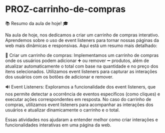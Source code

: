 # PROZ-carrinho-de-compras

📚 Resumo da aula de hoje! 🎓

Na aula de hoje, nos dedicamos a criar um carrinho de compras interativo. Aprendemos sobre o uso de event listeners para tornar nossas páginas da web mais dinâmicas e responsivas. Aqui está um resumo mais detalhado:

🛒 Criar um carrinho de compras: Implementamos um carrinho de compras onde os usuários podem adicionar ➕ ou remover ➖ produtos, além de atualizar automaticamente o total com base na quantidade e no preço dos itens selecionados. Utilizamos event listeners para capturar as interações dos usuários com os botões de adicionar e remover.

🔊 Event Listeners: Exploramos a funcionalidade dos event listeners, que nos permite detectar a ocorrência de eventos específicos (como cliques) e executar ações correspondentes em resposta. No caso do carrinho de compras, utilizamos event listeners para acompanhar as interações dos usuários e atualizar dinamicamente o carrinho e o total.

Essas atividades nos ajudaram a entender melhor como criar interações e funcionalidades interativas em uma página da web. 
